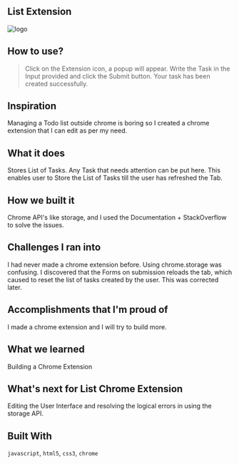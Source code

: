 ## List Extension
![logo](https://user-images.githubusercontent.com/75903092/148785891-21b55d8b-8dcc-42d8-a64e-6093f8e41870.png)
## How to use?

> Click on the Extension icon, a popup will appear.
> Write the Task in the Input provided and click the Submit button.
> Your task has been created successfully.

## Inspiration

Managing a Todo list outside chrome is boring so I created a chrome extension that I can edit as per my need.
## What it does

Stores List of Tasks. Any Task that needs attention can be put here. This enables user to Store the List of Tasks till the user has refreshed the Tab. 
## How we built it

Chrome API's like storage, and I used the Documentation + StackOverflow to solve the issues.
## Challenges I ran into

I had never made a chrome extension before. Using chrome.storage was confusing. 
I discovered that the Forms on submission reloads the tab, which caused to reset the list of tasks created by the user. This was corrected later.
## Accomplishments that I'm proud of

I made a chrome extension and I will try to build more.
## What we learned

Building a Chrome Extension
## What's next for List Chrome Extension

Editing the User Interface and resolving the logical errors in using the storage API.
## Built With
`javascript`, `html5`, `css3`, `chrome` 
